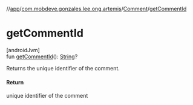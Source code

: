 //[app](../../../index.md)/[com.mobdeve.gonzales.lee.ong.artemis](../index.md)/[Comment](index.md)/[getCommentId](get-comment-id.md)

# getCommentId

[androidJvm]\
fun [getCommentId](get-comment-id.md)(): [String](https://kotlinlang.org/api/latest/jvm/stdlib/kotlin/-string/index.html)?

Returns the unique identifier of the comment.

#### Return

unique identifier of the comment
